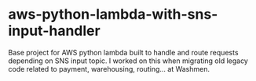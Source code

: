 # aws-python-lambda-with-sns-input-handler
Base project for AWS python lambda built to handle and route requests depending on SNS input topic.
I worked on this when migrating old legacy code related to payment, warehousing, routing... at Washmen.
